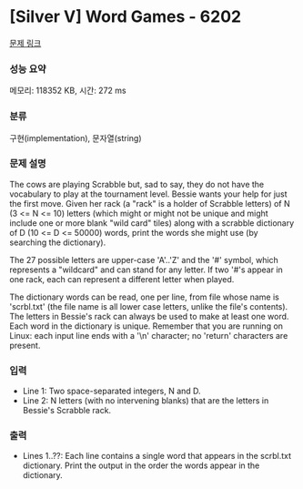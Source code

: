 # [Silver V] Word Games - 6202 

[문제 링크](https://www.acmicpc.net/problem/6202) 

### 성능 요약

메모리: 118352 KB, 시간: 272 ms

### 분류

구현(implementation), 문자열(string)

### 문제 설명

<p>The cows are playing Scrabble but, sad to say, they do not have the vocabulary to play at the tournament level. Bessie wants your help for just the first move. Given her rack (a "rack" is a holder of Scrabble letters) of N (3 <= N <= 10) letters (which might or might not be unique and might include one or more blank "wild card" tiles) along with a scrabble dictionary of D (10 <= D <= 50000) words, print the words she might use (by searching the dictionary).</p>

<p>The 27 possible letters are upper-case 'A'..'Z' and the '#' symbol, which represents a "wildcard" and can stand for any letter. If two '#'s appear in one rack, each can represent a different letter when played.</p>

<p>The dictionary words can be read, one per line, from file whose name is 'scrbl.txt' (the file name is all lower case letters, unlike the file's contents). The letters in Bessie's rack can always be used to make at least one word. Each word in the dictionary is unique. Remember that you are running on Linux: each input line ends with a '\n' character; no 'return' characters are present.</p>

### 입력 

 <ul>
	<li>Line 1: Two space-separated integers, N and D.</li>
	<li>Line 2: N letters (with no intervening blanks) that are the letters in Bessie's Scrabble rack.</li>
</ul>

### 출력 

 <ul>
	<li>Lines 1..??: Each line contains a single word that appears in the scrbl.txt dictionary. Print the output in the order the words appear in the dictionary.</li>
</ul>

